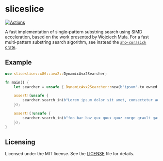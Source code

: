 # sliceslice

[![Actions](https://github.com/marmeladema/sliceslice-rs/workflows/Check/badge.svg)](https://github.com/marmeladema/sliceslice-rs/actions)

A fast implementation of single-pattern substring search using SIMD acceleration, based on the work [presented by Wojciech Muła](http://0x80.pl/articles/simd-strfind.html). For a fast multi-pattern substring search algorithm, see instead the [`aho-corasick` crate](https://github.com/BurntSushi/aho-corasick).

## Example

```rust
use sliceslice::x86::avx2::DynamicAvx2Searcher;

fn main() {
    let searcher = unsafe { DynamicAvx2Searcher::new(b"ipsum".to_owned().into()) };

    assert!(unsafe {
        searcher.search_in(b"Lorem ipsum dolor sit amet, consectetur adipiscing elit")
    });

    assert!(!unsafe {
        searcher.search_in(b"foo bar baz qux quux quuz corge grault garply waldo fred")
    });
}
```

## Licensing

Licensed under the MIT license. See the [LICENSE](LICENSE) file for details.
